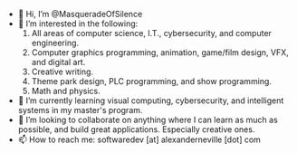 - 👋 Hi, I’m @MasqueradeOfSilence
- 👀 I’m interested in the following: 
  1. All areas of computer science, I.T., cybersecurity, and computer engineering.  
  2. Computer graphics programming, animation, game/film design, VFX, and digital art. 
  3. Creative writing. 
  4. Theme park design, PLC programming, and show programming. 
  5. Math and physics. 
- 🌱 I’m currently learning visual computing, cybersecurity, and intelligent systems in my master's program. 
- 💞️ I’m looking to collaborate on anything where I can learn as much as possible, and build great applications. Especially creative ones. 
- 📫 How to reach me: softwaredev [at] alexanderneville [dot] com

<!---
MasqueradeOfSilence/MasqueradeOfSilence is a ✨ special ✨ repository because its `README.md` (this file) appears on your GitHub profile.
You can click the Preview link to take a look at your changes.
--->
